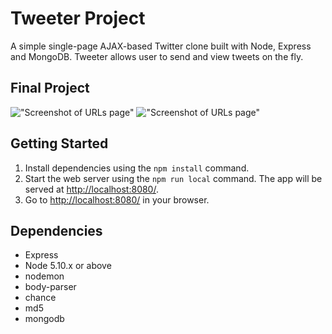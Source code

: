 # Tweeter Project

A simple single-page AJAX-based Twitter clone built with Node, Express and MongoDB. Tweeter allows user to send and view tweets on the fly.

## Final Project
!["Screenshot of URLs page"](https://github.com/kekexd/tweeter/blob/feature/likes/docs/compose.png?raw=true)
!["Screenshot of URLs page"](https://github.com/kekexd/tweeter/blob/feature/likes/docs/tweets.png?raw=true)

## Getting Started

1. Install dependencies using the `npm install` command.
2. Start the web server using the `npm run local` command. The app will be served at <http://localhost:8080/>.
3. Go to <http://localhost:8080/> in your browser.

## Dependencies

- Express
- Node 5.10.x or above
- nodemon
- body-parser
- chance
- md5
- mongodb
